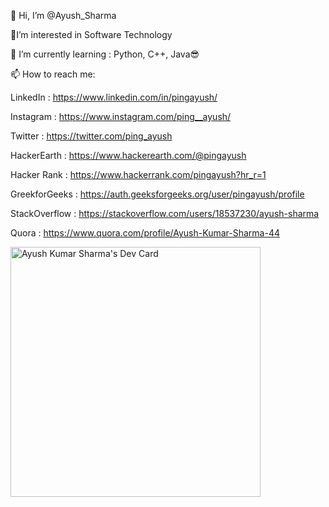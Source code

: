 👋 Hi, I’m @Ayush_Sharma
 
 
👀I’m interested in Software Technology 
 
 
🌱 I’m currently learning : Python, C++, Java😎



📫 How to reach me: 

LinkedIn : https://www.linkedin.com/in/pingayush/

Instagram : https://www.instagram.com/ping__ayush/

Twitter : https://twitter.com/ping_ayush

HackerEarth : https://www.hackerearth.com/@pingayush

Hacker Rank : https://www.hackerrank.com/pingayush?hr_r=1

GreekforGeeks : https://auth.geeksforgeeks.org/user/pingayush/profile

StackOverflow : https://stackoverflow.com/users/18537230/ayush-sharma

Quora : https://www.quora.com/profile/Ayush-Kumar-Sharma-44

 


<!--
**pingayush/pingayush** is a ✨ _special_ ✨ repository because its `README.md` (this file) appears on your GitHub profile.

Here are some ideas to get you started:

- 🔭 I’m currently working on Python.

- 🌱 I’m currently learning C++ and Java

- 📫 How to reach me: Instagram: 

LinkedIn: https://www.linkedin.com/in/pingayush/

Instagram: https://www.instagram.com/ping_ayush/

Twitter : https://twitter.com/ping_ayush

Hacker Rank: https://www.hackerrank.com/pingayush?hr_r=1

GreekforGeeks: https://auth.geeksforgeeks.org/user/pingayush/profile

-->
<a href="https://app.daily.dev/pingayush"><img src="https://api.daily.dev/devcards/df3bbd1f857848ccadf8081df174faa3.png?r=w6d" width="400" alt="Ayush Kumar Sharma's Dev Card"/></a>
